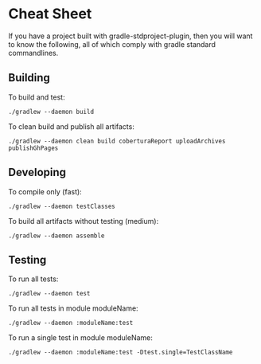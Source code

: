# Cheat Sheet

If you have a project built with gradle-stdproject-plugin, then you
will want to know the following, all of which comply with gradle
standard commandlines.

## Building

To build and test:

	./gradlew --daemon build

To clean build and publish all artifacts:

	./gradlew --daemon clean build coberturaReport uploadArchives publishGhPages

## Developing

To compile only (fast):

	./gradlew --daemon testClasses

To build all artifacts without testing (medium):

	./gradlew --daemon assemble

## Testing

To run all tests:

	./gradlew --daemon test

To run all tests in module moduleName:

	./gradlew --daemon :moduleName:test

To run a single test in module moduleName:

	./gradlew --daemon :moduleName:test -Dtest.single=TestClassName


